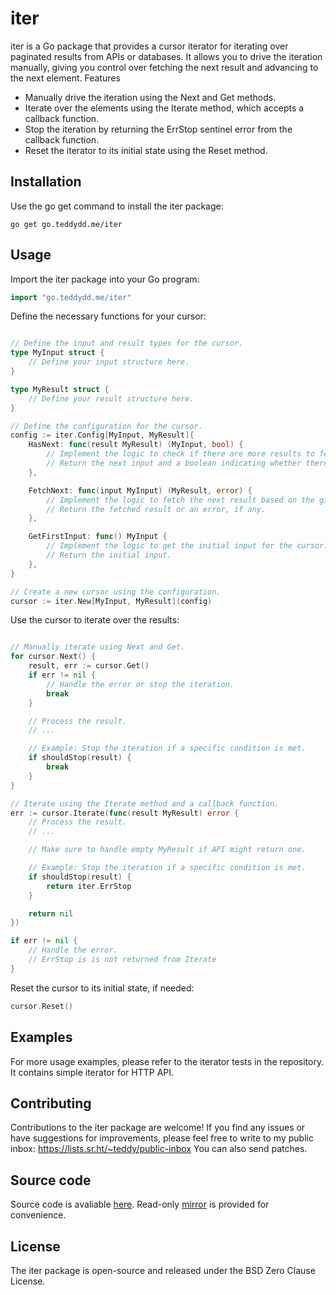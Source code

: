 # iter

iter is a Go package that provides a cursor iterator for iterating over
paginated results from APIs or databases. It allows you to drive the iteration
manually, giving you control over fetching the next result and advancing to
the next element. Features

- Manually drive the iteration using the Next and Get methods.
- Iterate over the elements using the Iterate method, which accepts a callback function.
- Stop the iteration by returning the ErrStop sentinel error from the callback function.
- Reset the iterator to its initial state using the Reset method.

## Installation

Use the go get command to install the iter package:

```
go get go.teddydd.me/iter
```

## Usage

Import the iter package into your Go program:

```go
import "go.teddydd.me/iter"
```

Define the necessary functions for your cursor:

```go

// Define the input and result types for the cursor.
type MyInput struct {
	// Define your input structure here.
}

type MyResult struct {
	// Define your result structure here.
}

// Define the configuration for the cursor.
config := iter.Config[MyInput, MyResult]{
	HasNext: func(result MyResult) (MyInput, bool) {
		// Implement the logic to check if there are more results to fetch.
		// Return the next input and a boolean indicating whether there are more results.
	},

	FetchNext: func(input MyInput) (MyResult, error) {
		// Implement the logic to fetch the next result based on the given input.
		// Return the fetched result or an error, if any.
	},

	GetFirstInput: func() MyInput {
		// Implement the logic to get the initial input for the cursor.
		// Return the initial input.
	},
}

// Create a new cursor using the configuration.
cursor := iter.New[MyInput, MyResult](config)
```

Use the cursor to iterate over the results:

```go

// Manually iterate using Next and Get.
for cursor.Next() {
	result, err := cursor.Get()
	if err != nil {
		// Handle the error or stop the iteration.
		break
	}

	// Process the result.
	// ...

	// Example: Stop the iteration if a specific condition is met.
	if shouldStop(result) {
		break
	}
}

// Iterate using the Iterate method and a callback function.
err := cursor.Iterate(func(result MyResult) error {
	// Process the result.
	// ...

	// Make sure to handle empty MyResult if API might return one.

	// Example: Stop the iteration if a specific condition is met.
	if shouldStop(result) {
		return iter.ErrStop
	}

	return nil
})

if err != nil {
	// Handle the error.
	// ErrStop is is not returned from Iterate
}
```

Reset the cursor to its initial state, if needed:

```go
cursor.Reset()
```

## Examples

For more usage examples, please refer to the iterator tests in the
repository. It contains simple iterator for HTTP API.

## Contributing

Contributions to the iter package are welcome! If you find any issues or have
suggestions for improvements, please feel free to write to my public inbox:
https://lists.sr.ht/~teddy/public-inbox You can also send patches.

## Source code

Source code is avaliable [here](https://git.sr.ht/~teddy/iter/). Read-only
[mirror](https://github.com/TeddyDD/iter) is provided for convenience.

## License

The iter package is open-source and released under the BSD Zero Clause License.
